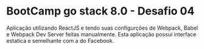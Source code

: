 # BootCamp go stack 8.0 -  Desafio 04

Aplicação utilizando ReactJS e tendo suas configurções de Webpack, Babel e Webpack Dev Server feitas manualmente.
Esta aplicação possui interface estatica e semelhante com a do Facebook.
